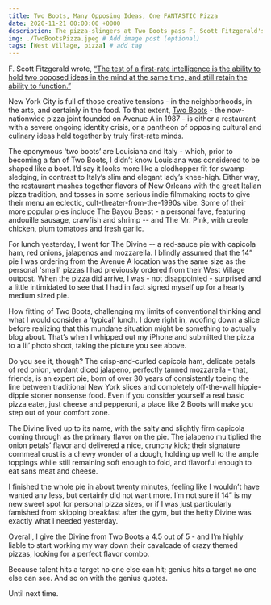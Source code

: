 ```yaml
---
title: Two Boots, Many Opposing Ideas, One FANTASTIC Pizza
date: 2020-11-21 00:00:00 +0000
description: The pizza-slingers at Two Boots pass F. Scott Fitzgerald's test for first-rate minds.
img: ./TwoBootsPizza.jpeg # Add image post (optional)
tags: [West Village, pizza] # add tag
---
```

F. Scott Fitzgerald wrote, <a href='https://www.goodreads.com/quotes/64918-the-test-of-a-first-rate-intelligence-is-the-ability-to' target='blank'>“The test of a first-rate intelligence is the ability to hold two opposed ideas in the mind at the same time, and still retain the ability to function.”</a>

New York City is full of those creative tensions - in the neighborhoods, in the arts, and certainly in the food. To that extent, <a href='https://twoboots.com/' target='blank'>Two Boots</a> - the now-nationwide pizza joint founded on Avenue A in 1987 - is either a restaurant with a severe ongoing identity crisis, or a pantheon of opposing cultural and culinary ideas held together by truly first-rate minds.

The eponymous ‘two boots’ are Louisiana and Italy - which, prior to becoming a fan of Two Boots, I didn’t know Louisiana was considered to be shaped like a boot. I’d say it looks more like a clodhopper fit for swamp-sledging, in contrast to Italy’s slim and elegant lady’s knee-high. Either way, the restaurant mashes together flavors of New Orleans with the great Italian pizza tradition, and tosses in some serious indie filmmaking roots to give their menu an eclectic, cult-theater-from-the-1990s vibe. Some of their more popular pies include The Bayou Beast - a personal fave, featuring andouille sausage, crawfish and shrimp -- and The Mr. Pink, with creole chicken, plum tomatoes and fresh garlic.

For lunch yesterday, I went for The Divine -- a red-sauce pie with capicola ham, red onions, jalapenos and mozzarella. I blindly assumed that the 14” pie I was ordering from the Avenue A location was the same size as the personal 'small' pizzas I had previously ordered from their West Village outpost. When the pizza did arrive, I was - not disappointed - surprised and a little intimidated to see that I had in fact signed myself up for a hearty medium sized pie.

How fitting of Two Boots, challenging my limits of conventional thinking and what I would consider a ‘typical’ lunch. I dove right in, woofing down a slice before realizing that this mundane situation might be something to actually blog about. That’s when I whipped out my iPhone and submitted the pizza to a lil’ photo shoot, taking the picture you see above.

Do you see it, though? The crisp-and-curled capicola ham, delicate petals of red onion, verdant diced jalapeno, perfectly tanned mozzarella - that, friends, is an expert pie, born of over 30 years of consistently toeing the line between traditional New York slices and completely off-the-wall hippie-dippie stoner nonsense food. Even if you consider yourself a real basic pizza eater, just cheese and pepperoni, a place like 2 Boots will make you step out of your comfort zone.

The Divine lived up to its name, with the salty and slightly firm capicola coming through as the primary flavor on the pie. The jalapeno multiplied the onion petals’ flavor and delivered a nice, crunchy kick; their signature cornmeal crust is a chewy wonder of a dough, holding up well to the ample toppings while still remaining soft enough to fold, and flavorful enough to eat sans meat and cheese.

I finished the whole pie in about twenty minutes, feeling like I wouldn’t have wanted any less, but certainly did not want more. I’m not sure if 14” is my new sweet spot for personal pizza sizes, or if I was just particularly famished from skipping breakfast after the gym, but the hefty Divine was exactly what I needed yesterday.

Overall, I give the Divine from Two Boots a 4.5 out of 5 - and I’m highly liable to start working my way down their cavalcade of crazy themed pizzas, looking for a perfect flavor combo.

Because talent hits a target no one else can hit; genius hits a target no one else can see. And so on with the genius quotes.

Until next time.